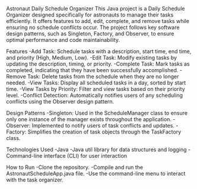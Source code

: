Astronaut Daily Schedule Organizer
This Java project is a Daily Schedule Organizer designed specifically for astronauts to manage their tasks efficiently. It offers features to add, edit, complete, and remove tasks while ensuring no schedule conflicts occur. The project follows key software design patterns, such as Singleton, Factory, and Observer, to ensure optimal performance and code maintainability.

Features
-Add Task: Schedule tasks with a description, start time, end time, and priority (High, Medium, Low).
-Edit Task: Modify existing tasks by updating the description, timing, or priority.
-Complete Task: Mark tasks as completed, indicating that they have been successfully accomplished.
-Remove Task: Delete tasks from the schedule when they are no longer needed.
-View Tasks: Display all scheduled tasks in a day, sorted by start time.
-View Tasks by Priority: Filter and view tasks based on their priority level.
-Conflict Detection: Automatically notifies users of any scheduling conflicts using the Observer design pattern.

Design Patterns
-Singleton: Used in the ScheduleManager class to ensure only one instance of the manager exists throughout the application.
-Observer: Implemented to notify users of task conflicts and updates.
-Factory: Simplifies the creation of task objects through the TaskFactory class.

Technologies Used
-Java
-Java util library for data structures and logging
-Command-line interface (CLI) for user interaction

How to Run
-Clone the repository.
-Compile and run the AstronautScheduleApp.java file.
-Use the command-line menu to interact with the task organizer.
